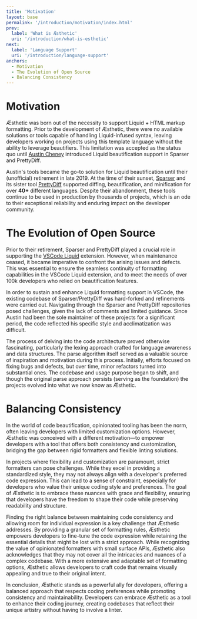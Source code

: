 ```yaml
---
title: 'Motivation'
layout: base
permalink: '/introduction/motivation/index.html'
prev:
  label: 'What is Æsthetic'
  uri: '/introduction/what-is-esthetic'
next:
  label: 'Language Support'
  uri: '/introduction/language-support'
anchors:
  - Motivation
  - The Evolution of Open Source
  - Balancing Consistency
---
```


# Motivation

Æsthetic was born out of the necessity to support Liquid + HTML markup formatting. Prior to the development of Æsthetic, there were no available solutions or tools capable of handling Liquid-infused syntax, leaving developers working on projects using this template language without the ability to leverage beautifiers. This limitation was accepted as the status quo until [Austin Cheney](https://github.com/prettydiff) introduced Liquid beautification support in Sparser and PrettyDiff.

Austin's tools became the go-to solution for Liquid beautification until their (unofficial) retirement in late 2019. At the time of their sunset, [Sparser](https://github.com/Unibeautify/sparser) and its sister tool [PrettyDiff](https://github.com/prettydiff/prettydiff) supported diffing, beautification, and minification for over **40+** different languages. Despite their abandonment, these tools continue to be used in production by thousands of projects, which is an ode to their exceptional reliability and enduring impact on the developer community.

# The Evolution of Open Source

Prior to their retirement, Sparser and PrettyDiff played a crucial role in supporting the [VSCode Liquid](https://github.com/panoply/vscode-liquid) extension. However, when maintenance ceased, it became imperative to confront the arising issues and defects. This was essential to ensure the seamless continuity of formatting capabilities in the VSCode Liquid extension, and to meet the needs of over 100k developers who relied on beautification features.

In order to sustain and enhance Liquid formatting support in VSCode, the existing codebase of Sparser/PrettyDiff was hard-forked and refinements were carried out. Navigating through the Sparser and PrettyDiff repositories posed challenges, given the lack of comments and limited guidance. Since Austin had been the sole maintainer of these projects for a significant period, the code reflected his specific style and acclimatization was difficult.

The process of delving into the code architecture proved otherwise fascinating, particularly the lexing approach crafted for language awareness and data structures. The parse algorithm itself served as a valuable source of inspiration and motivation during this process. Initially, efforts focused on fixing bugs and defects, but over time, minor refactors turned into substantial ones. The codebase and usage purpose began to shift, and though the original parse approach persists (serving as the foundation) the projects evolved into what we now know as Æsthetic.

# Balancing Consistency

In the world of code beautification, opinionated tooling has been the norm, often leaving developers with limited customization options. However, Æsthetic was conceived with a different motivation—to empower developers with a tool that offers both consistency and customization, bridging the gap between rigid formatters and flexible linting solutions.

In projects where flexibility and customization are paramount, strict formatters can pose challenges. While they excel in providing a standardized style, they may not always align with a developer's preferred code expression. This can lead to a sense of constraint, especially for developers who value their unique coding style and preferences. The goal of Æsthetic is to embrace these nuances with grace and flexibility, ensuring that developers have the freedom to shape their code while preserving readability and structure.

Finding the right balance between maintaining code consistency and allowing room for individual expression is a key challenge that Æsthetic addresses. By providing a granular set of formatting rules, Æsthetic empowers developers to fine-tune the code expression while retaining the essential details that might be lost with a strict approach. While recognizing the value of opinionated formatters with small surface APIs, Æsthetic also acknowledges that they may not cover all the intricacies and nuances of a complex codebase. With a more extensive and adaptable set of formatting options, Æsthetic allows developers to craft code that remains visually appealing and true to their original intent.

In conclusion, Æsthetic stands as a powerful ally for developers, offering a balanced approach that respects coding preferences while promoting consistency and maintainability. Developers can embrace Æsthetic as a tool to enhance their coding journey, creating codebases that reflect their unique artistry without having to involve a linter.

